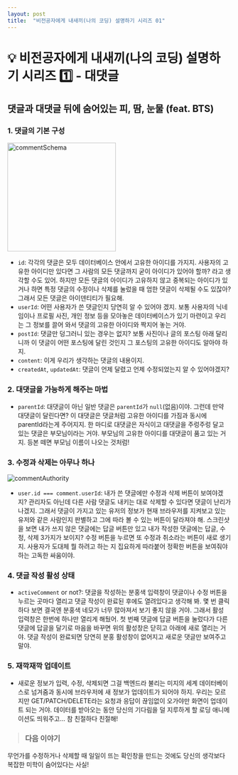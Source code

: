 ```yaml
---
layout: post
title:  "비전공자에게 내새끼(나의 코딩) 설명하기 시리즈 01"
---
```


# 💡 비전공자에게 내새끼(나의 코딩) 설명하기 시리즈 1️⃣ - 대댓글

## 댓글과 대댓글 뒤에 숨어있는 피, 땀, 눈물 (feat. BTS)

### 1. 댓글의 기본 구성

<img width="244" alt="commentSchema" src="https://user-images.githubusercontent.com/79065544/174426910-b2a7ed06-c595-46ee-8d91-edd4062e7653.png">


- `id`: 각각의 댓글은 모두 데이터베이스 안에서 고유한 아이디를 가지지. 사용자의 고유한 아이디만 있다면 그 사람의 모든 댓글까지 굳이 아이디가 있어야 할까? 라고 생각할 수도 있어. 하지만 모든 댓글의 아이디가 고유하지 않고 중복되는 아이디가 있거나 하면 특정 댓글의 수정이나 삭제를 눌렀을 때 엄한 댓글이 삭제될 수도 있잖아? 그래서 모든 댓글은 아이덴티티가 필요해.
- `userId`: 어떤 사용자가 쓴 댓글인지 당연히 알 수 있어야 겠지. 보통 사용자의 닉네임이나 프로필 사진, 개인 정보 등을 모아놓은 데이터베이스가 있기 마련이고 우리는 그 정보를 끌어 와서 댓글의 고유한 아이디와 짝지어 놓는 거야.
- `postId`: 댓글만 덩그러니 있는 경우는 없지? 보통 사진이나 글의 포스팅 아래 달리니까 이 댓글이 어떤 포스팅에 달린 것인지 그 포스팅의 고유한 아이디도 알아야 하지.
- `content`: 이게 우리가 생각하는 댓글의 내용이지.
- `createdAt`, `updatedAt`: 댓글이 언제 달렸고 언제 수정되었는지 알 수 있어야겠지?

### 2. 대댓글을 가능하게 해주는 마법

- `parentId`: 대댓글이 아닌 일반 댓글은 `parentId`가 `null`(없음)이야. 그런데 만약 대댓글이 달린다면? 이 대댓글은 댓글처럼 고유한 아이디를 가짐과 동시에 parentId라는게 주어지지. 한 마디로 대댓글은 자식이고 대댓글을 주렁주렁 달고 있는 댓글은 부모님이라는 거야. 부모님의 고유한 아이디를 대댓글이 품고 있는 거지. 등본 떼면 부모님 이름이 나오는 것처럼!
  
### 3. 수정과 삭제는 아무나 하나

![commentAuthority](https://user-images.githubusercontent.com/79065544/174426913-7364ad94-3d7a-4b84-849f-adc33e3d9ccd.png)


- `user.id === comment.userId`: 내가 쓴 댓글에만 수정과 삭제 버튼이 보여야겠지? 관리자도 아닌데 다른 사람 댓글도 내키는 대로 삭제할 수 있다면 댓글이 난리가 나겠지. 그래서 댓글이 가지고 있는 유저의 정보가 현재 브라우저를 지켜보고 있는 유저와 같은 사람인지 판별하고 그에 따라 볼 수 있는 버튼이 달라져야 해. 스크린샷을 보면 내가 쓰지 않은 댓글에는 답글 버튼만 있고 내가 작성한 댓글에는 답글, 수정, 삭제 3가지가 보이지? 수정 버튼을 누르면 또 수정과 취소라는 버튼이 새로 생기지. 사용자가 도대체 뭘 하려고 하는 지 집요하게 따라붙어 정확한 버튼을 보여줘야 하는 고독한 싸움이야.

### 4. 댓글 작성 활성 상태

- `activeComment` or not?: 댓글을 작성하는 분홍색 입력창이 댓글이나 수정 버튼을 누르는 곳마다 열리고 댓글 작성이 완료된 후에도 열려있다고 생각해 봐. 몇 번 클릭하다 보면 결국엔 분홍색 네모가 너무 많아져서 보기 좋지 않을 거야. 그래서 활성 입력창은 한번에 하나만 열리게 해뒀어. 첫 번째 댓글에 답글 버튼을 눌렀다가 다른 댓글에 답글을 달기로 마음을 바꾸면 위의 활성창은 닫히고 아래에 새로 열리는 거야. 댓글 작성이 완료되면 당연히 분홍 활성창이 없어지고 새로운 댓글만 보여주고 말야.

### 5. 재깍재깍 업데이트

- 새로운 정보가 입력, 수정, 삭제되면 그걸 백엔드라 불리는 미지의 세계 데이터베이스로 넘겨줌과 동시에 브라우저에 새 정보가 업데이트가 되어야 하지. 우리는 모르지만 GET/PATCH/DELETE라는 요청과 응답이 끊임없이 오가야만 화면이 업데이트 되는 거야. 데이터를 받아오는 동안 당신의 기다림을 덜 지루하게 할 로딩 애니메이션도 띄워주고... 참 친절하다 친절해!  
  
> ### 다음 이야기  
무언가를 수정하거나 삭제할 때 일일이 뜨는 확인창을 만드는 것에도 당신의 생각보다 복잡한 미학이 숨어있다는 사실!
